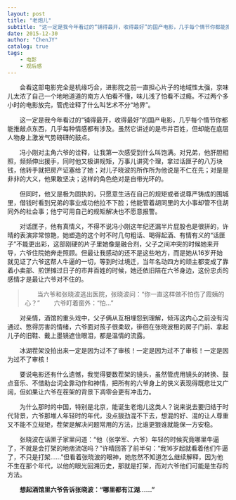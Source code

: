 ```yaml
---
layout: post
title: "老炮儿"
subtitle: "这一定是我今年看过的“铺得最开，收得最好”的国产电影，几乎每个情节你都能推敲点东西，几乎每种情感都有涉及"
date: 2015-12-30
author: "ChenJY"
catalog: true
tags: 
    - 电影
    - 观后感
---
```


　　会看这部电影完全是机缘巧合，进影院之前一直担心片子的地域性太强，京味儿太浓了自己一个地地道道的南方人怕看不懂，味儿浅了怕看不过瘾。不过两个多小时的电影放完，管虎诠释了什么叫艺术不分“地界”。

　　这一定是我今年看过的“铺得最开，收得最好”的国产电影，几乎每个情节你都能推敲点东西，几乎每种情感都有涉及。虽然它讲述的是市井百姓，但却能在底层人物身上激发气势磅礴的鼓点。

　　冯小刚对主角六爷的诠释，让我第一次感受到什么叫饱满。对兄弟，他肝胆相照，频频伸出援手，同时他又极讲规矩，万事儿讲究个理，拿过话匣子的八万块钱，他转手就把房产证塞给了她；对儿子晓波的所作所为他说是不仁在先；对是是非非的大义，他果敢坚决；这样的角色绝对是自带光环的。

　　但同时，他又是极为固执的，只愿意生活在自己的规矩或者说尊严铸成的围城里，借钱时看到兄弟的事业成功他拉不下脸；他能管着胡同里的大小事却管不住胡同外的社会事；他宁可用自己的规矩解决也不愿意报警。

　　对话匣子，他有真情义，不得不说冯小刚这年纪还漏半片屁股也是很拼的，许晴的表演非常惊艳，她塑造的这个时不时几句粗话、喝得起酒、有情有义的“话匣子”不能更出彩，这部刚硬的片子里她像是融合剂，父子之间冲突的时候她来开导，六爷住院她奔走照顾。但最让我感动的还不是这些地方，而是她从16岁开始就见证了六爷这帮人牛逼的一切，等到时过境迁，当年名动四方的顽主都变成了靠着小卖部、煎饼摊过日子的市井百姓的时候，她还依旧陪在六爷身边，这份忠贞的感情才是最让六爷对不住的。

>　　当六爷和张晓波逃出医院，张晓波问：“你一直这样做不怕伤了霞姨的心？”
>　　六爷盯着窗外：“怕…”

　　对亲情，酒馆的重头戏中，父子俩从互相埋怨到理解，倾泻这内心之前没有沟通过、憋得厉害的情绪，六爷面对孩子很柔软，徘徊在张晓波租的房子门前、拿起儿子的旧鞋、戴上墨镜遮住眼泪，都是温情的流露。

　　冰湖茬架没拍出来一定是因为过不了审核！一定是因为过不了审核！一定是因为过不了审核！

　　要说电影还有什么遗憾，我觉得要数茬架的镜头，虽然管虎用镜头的转换、鼓点音乐、不借助台词全靠动作和神情，把所有的六爷身上的侠义表现得既悲壮又广阔，但如果让六爷在茬架的背景下凋零会更有冲击力。

　　为什么那时的中国，特别是北京，能诞生老炮儿这类人？说来说去要归结于时代背景，六爷那堆人年轻时的年代，没点狠劲混不下去，想混的好、混的让人尊重又不能不立规矩，茬架是解决问题常用的方法，比谁更狠谁就能保一方安稳。

　　张晓波在话匣子家里问道：“他（张学军、六爷）年轻的时候究竟哪里牛逼了，不就是会打架的地痞流氓吗？”许晴回答了前半句：“我16岁起就看着他们牛逼了，不只是打架……”但看着张晓波的眼神，她忽然不知道怎么继续解释，因为他不生在那个年代，以他的眼光回溯历史，那就是打架，而对六爷他们可能是生存的方法。

　　__想起酒馆里六爷告诉张晓波：“哪里都有江湖……”__